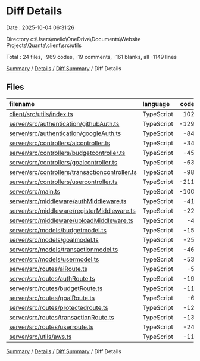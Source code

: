 # Diff Details

Date : 2025-10-04 06:31:26

Directory c:\\Users\\melio\\OneDrive\\Documents\\Website Projects\\Quanta\\client\\src\\utils

Total : 24 files,  -969 codes, -19 comments, -161 blanks, all -1149 lines

[Summary](results.md) / [Details](details.md) / [Diff Summary](diff.md) / Diff Details

## Files
| filename | language | code | comment | blank | total |
| :--- | :--- | ---: | ---: | ---: | ---: |
| [client/src/utils/index.ts](/client/src/utils/index.ts) | TypeScript | 102 | 0 | 16 | 118 |
| [server/src/authentication/githubAuth.ts](/server/src/authentication/githubAuth.ts) | TypeScript | -129 | -3 | -13 | -145 |
| [server/src/authentication/googleAuth.ts](/server/src/authentication/googleAuth.ts) | TypeScript | -84 | 0 | -12 | -96 |
| [server/src/controllers/aicontroller.ts](/server/src/controllers/aicontroller.ts) | TypeScript | -34 | 0 | -4 | -38 |
| [server/src/controllers/budgetcontroller.ts](/server/src/controllers/budgetcontroller.ts) | TypeScript | -45 | -2 | -6 | -53 |
| [server/src/controllers/goalcontroller.ts](/server/src/controllers/goalcontroller.ts) | TypeScript | -63 | 0 | -5 | -68 |
| [server/src/controllers/transactioncontroller.ts](/server/src/controllers/transactioncontroller.ts) | TypeScript | -98 | 0 | -14 | -112 |
| [server/src/controllers/usercontroller.ts](/server/src/controllers/usercontroller.ts) | TypeScript | -211 | -9 | -38 | -258 |
| [server/src/main.ts](/server/src/main.ts) | TypeScript | -100 | -4 | -15 | -119 |
| [server/src/middleware/authMiddleware.ts](/server/src/middleware/authMiddleware.ts) | TypeScript | -41 | 0 | -8 | -49 |
| [server/src/middleware/registerMiddleware.ts](/server/src/middleware/registerMiddleware.ts) | TypeScript | -22 | 0 | -5 | -27 |
| [server/src/middleware/uploadMiddleware.ts](/server/src/middleware/uploadMiddleware.ts) | TypeScript | -4 | 0 | -3 | -7 |
| [server/src/models/budgetmodel.ts](/server/src/models/budgetmodel.ts) | TypeScript | -15 | 0 | -4 | -19 |
| [server/src/models/goalmodel.ts](/server/src/models/goalmodel.ts) | TypeScript | -25 | 0 | -5 | -30 |
| [server/src/models/transactionmodel.ts](/server/src/models/transactionmodel.ts) | TypeScript | -46 | 0 | -5 | -51 |
| [server/src/models/usermodel.ts](/server/src/models/usermodel.ts) | TypeScript | -53 | 0 | -8 | -61 |
| [server/src/routes/aiRoute.ts](/server/src/routes/aiRoute.ts) | TypeScript | -5 | 0 | -4 | -9 |
| [server/src/routes/authRoute.ts](/server/src/routes/authRoute.ts) | TypeScript | -19 | 0 | -6 | -25 |
| [server/src/routes/budgetRoute.ts](/server/src/routes/budgetRoute.ts) | TypeScript | -11 | 0 | -4 | -15 |
| [server/src/routes/goalRoute.ts](/server/src/routes/goalRoute.ts) | TypeScript | -6 | 0 | -3 | -9 |
| [server/src/routes/protectedroute.ts](/server/src/routes/protectedroute.ts) | TypeScript | -12 | 0 | -4 | -16 |
| [server/src/routes/transactionRoute.ts](/server/src/routes/transactionRoute.ts) | TypeScript | -13 | 0 | -4 | -17 |
| [server/src/routes/userroute.ts](/server/src/routes/userroute.ts) | TypeScript | -24 | 0 | -3 | -27 |
| [server/src/utils/aws.ts](/server/src/utils/aws.ts) | TypeScript | -11 | -1 | -4 | -16 |

[Summary](results.md) / [Details](details.md) / [Diff Summary](diff.md) / Diff Details